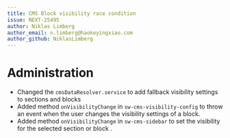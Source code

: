 ```yaml
---
title: CMS Block visibility race condition
issue: NEXT-25495
author: Niklas Limberg
author_email: n.limberg@haokeyingxiao.com
author_github: NiklasLimberg
---
```

# Administration
* Changed the `cmsDataResolver.service` to add fallback visibility settings to sections and blocks
* Added method `onVisibilityChange` in `sw-cms-visibility-config` to throw an event when the user changes the visibility settings of a block.
* Added method `onVisibilityChange` in `sw-cms-sidebar` to set the visibility for the selected section or block .
